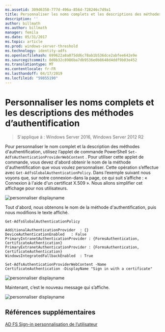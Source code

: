 ```yaml
---
ms.assetid: 309d6358-777d-496a-856d-728246c7d9a1
title: Personnaliser les noms complets et les descriptions des méthodes d’authentification
description: ''
author: billmath
ms.author: billmath
manager: femila
ms.date: 05/31/2017
ms.topic: article
ms.prod: windows-server-threshold
ms.technology: identity-adfs
ms.openlocfilehash: 699622a8a075dd6c78ab1b536dce2abfee642e9e
ms.sourcegitcommit: 0d0b32c8986ba7db9536e0b8648d4ddf9b03e452
ms.translationtype: MT
ms.contentlocale: fr-FR
ms.lasthandoff: 04/17/2019
ms.locfileid: "59855190"
---
```

# <a name="customize-the-display-names-and-descriptions-for-authentication-methods"></a>Personnaliser les noms complets et les descriptions des méthodes d’authentification 

>S'applique à : Windows Server 2016, Windows Server 2012 R2

Pour personnaliser le nom complet et la description des méthodes d'authentification, utilisez l’applet de commande PowerShell `Set-AdfsAuthenticationProviderWebContent` .  Pour utiliser cette applet de commande, vous devez d'abord obtenir le nom de la méthode d'authentification que vous voulez personnaliser.  Cette opération s’effectue avec `Get-AdfsGlobalAuthenticationPolicy`.  Dans l’exemple suivant nous voyons que, sur notre connexion\-dans la page, ce qui suit s’affiche :  « Connexion à l'aide d'un certificat X.509 ».  Nous allons simplifier cet affichage pour nos utilisateurs.  
  
![personnaliser displayname](media/AD-FS-user-sign-in-customization/ADFS_Customize_Update1.PNG)  
  
Tout d'abord, nous obtenons le nom de la méthode d'authentification, puis nous modifions le texte affiché.  
  
 
    Get-AdfsGlobalAuthenticationPolicy  
      
    AdditionalAuthenticationProvider  : {}  
    DeviceAuthenticationEnabled   : False  
    PrimaryIntranetAuthenticationProvider : {FormsAuthentication, CertificateAuthentication}  
    PrimaryExtranetAuthenticationProvider : {FormsAuthentication, CertificateAuthentication}  
    WindowsIntegratedFallbackEnabled  : True  
      
    Set-AdfsAuthenticationProviderWebContent -Name CertificateAuthentication -DisplayName "Sign in with a certificate"  
  
  
![personnaliser displayname](media/AD-FS-user-sign-in-customization/ADFS_Customize_Update2.PNG)  
  
Maintenant, c’est le nouveau message qui s’affiche.  
  
![personnaliser displayname](media/AD-FS-user-sign-in-customization/ADFS_Customize_Update3.PNG)  

## <a name="additional-references"></a>Références supplémentaires 
[AD FS Sign-in personnalisation de l’utilisateur](AD-FS-user-sign-in-customization.md) 
